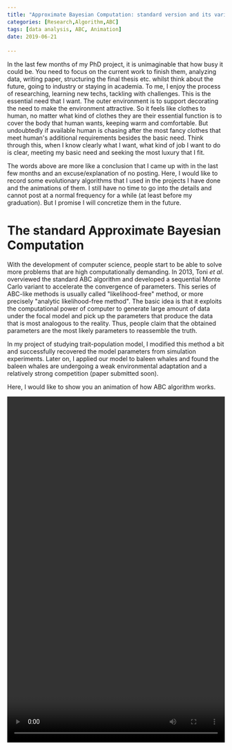 ```yaml
---
title: "Approximate Bayesian Computation: standard version and its variant ABC-SMC"
categories: [Research,Algorithm,ABC]
tags: [data analysis, ABC, Animation]
date: 2019-06-21

---
```


In the last few months of my PhD project, it is unimaginable that how busy it could be. You need to focus on the current work to finish them, analyzing data, writing paper, structuring the final thesis etc. whilst think about the future, going to industry or staying in academia. To me, I enjoy the process of researching, learning new techs, tackling with challenges. This is the essential need that I want. The outer environment is to support decorating the need to make the environment attractive. So it feels like clothes to human, no matter what kind of clothes they are their essential function is to cover the body that human wants, keeping warm and comfortable. But undoubtedly if available human is chasing after the most fancy clothes that meet human's additional requirements besides the basic need. Think through this, when I know clearly what I want, what kind of job I want to do is clear, meeting my basic need and seeking the most luxury that I fit. 

The words above are more like a conclusion that I came up with in the last few months and an excuse/explanation of no posting. Here, I would like to record some evolutionary algorithms that I used in the projects I have done and the animations of them. I still have no time to go into the details and cannot post at a normal frequency for a while (at least before my graduation). But I promise I will concretize them in the future.     

<!--more-->

# The standard Approximate Bayesian Computation

With the development of computer science, people start to be able to solve more problems that are high computationally demanding. In 2013, Toni *et al*. overviewed the standard ABC algorithm and developed a sequential Monte Carlo variant to accelerate the convergence of parameters. This series of ABC-like methods is usually called "likelihood-free" method, or more precisely "analytic likelihood-free method". The basic idea is that it exploits the computational power of computer to generate large amount of data under the focal model and pick up the parameters that produce the data that is most analogous to the reality. Thus, people claim that the obtained parameters are the most likely parameters to reassemble the truth. 

In my project of studying trait-population model, I modified this method a bit and successfully recovered the model parameters from simulation experiments. Later on, I applied our model to baleen whales and found the baleen whales are undergoing a weak environmental adaptation and a relatively strong competition (paper submitted soon).

Here, I would like to show you an animation of how ABC algorithm works.  

<video width="100%" height="800" src="MCMC3chains_test3.mp4" controls="controls">
The `<video>` tag is not supported by your browser.
</video>

In the video, three Monte Carlo chains are deployed. They are independent of each other, exploring the parameter space from different initial conditions. Normally, it is hard to judge when the chain converges. So, you need to run a long time to check. One alternative way is to calculate the autocorrelation of the chain. You can google that if you want to know more details. 

# ABC-SMC for parameter estimation and model selection

Approximate Bayesian Computation-Sequential Monte Carlo algorithm is an parallelized extension to the standard ABC algorithm. The basic idea is to do many sample simulations at one generation. Then, the best fit parameters are chosen to gain higher weight to be sampled in the next generation. With the generation proceeds, the best fit parameters converge to the "true values". To do model selection, the models are simply treated as one parameter but at a sequential level advanced to the other parameters. That means you need to chose models first and then sample parameters to complete the sampling process.

The following figure shows how the samples converges to the true value for parameter estimation. It started with a uniform prior information of &alpha;.
![fig](2019-06-21-ABCalgorithm/Rplot2.png) 

The following figure shows how model selection works under ABC-SMC algorithm. The details are coming in the future.
![fig](2019-06-21-ABCalgorithm/modelseleSMC.png) 

